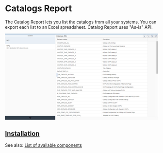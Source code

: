# Catalogs Report

The Catalog Report lets you list the catalogs from all your systems. You can export each list to an Excel spreadsheet. Catalog Report uses "As-is" API.

[![](res/cr.png)](res/cr.png)

## [Installation](inst.md)

See also: [List of available components](../../comp-main.md)

